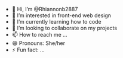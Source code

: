 - 👋 Hi, I’m @Rhiannonb2887
- 👀 I’m interested in front-end web design
- 🌱 I’m currently learning how to code
- 💞️ I’m looking to collaborate on my projects
- 📫 How to reach me ...
- 😄 Pronouns: She/her
- ⚡ Fun fact: ...

<!---
Rhiannonb2887/Rhiannonb2887 is a ✨ special ✨ repository because its `README.md` (this file) appears on your GitHub profile.
You can click the Preview link to take a look at your changes.
--->
